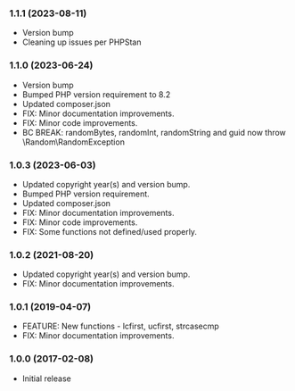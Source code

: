 ### 1.1.1 (2023-08-11)
  * Version bump
  * Cleaning up issues per PHPStan

### 1.1.0 (2023-06-24)
  * Version bump
  * Bumped PHP version requirement to 8.2
  * Updated composer.json
  * FIX: Minor documentation improvements.
  * FIX: Minor code improvements.
  * BC BREAK: randomBytes, randomInt, randomString and guid now throw \Random\RandomException

### 1.0.3 (2023-06-03)
  * Updated copyright year(s) and version bump.
  * Bumped PHP version requirement.
  * Updated composer.json
  * FIX: Minor documentation improvements.
  * FIX: Minor code improvements.
  * FIX: Some functions not defined/used properly.

### 1.0.2 (2021-08-20)
  * Updated copyright year(s) and version bump.
  * FIX: Minor documentation improvements.

### 1.0.1 (2019-04-07)

  * FEATURE: New functions - lcfirst, ucfirst, strcasecmp
  * FIX: Minor documentation improvements.

### 1.0.0 (2017-02-08)

  * Initial release
